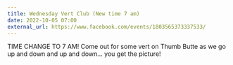 ```yaml
---
title: Wednesday Vert Club (New time 7 am)
date: 2022-10-05 07:00
external_url: https://www.facebook.com/events/1803565373337533/
---
```

TIME CHANGE TO 7 AM! Come out for some vert on Thumb Butte as we go up and down and up and down… you get the picture!<br>
  <br>
  
